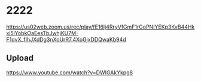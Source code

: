 # 2222
https://us02web.zoom.us/rec/play/fE16lj4RryVfGmF1rGoPNIYEKp3KvB44Hkxi5lYobkOaEesTbJwhjKU7M-F1qvX_fIhJXdDg3nXoUrR7.4XoGjxDDQwaKb94d
## Upload
https://www.youtube.com/watch?v=DWIGAkYkpg8
